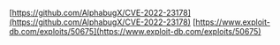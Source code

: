 [https://github.com/AlphabugX/CVE-2022-23178](https://github.com/AlphabugX/CVE-2022-23178)
[https://www.exploit-db.com/exploits/50675](https://www.exploit-db.com/exploits/50675)
